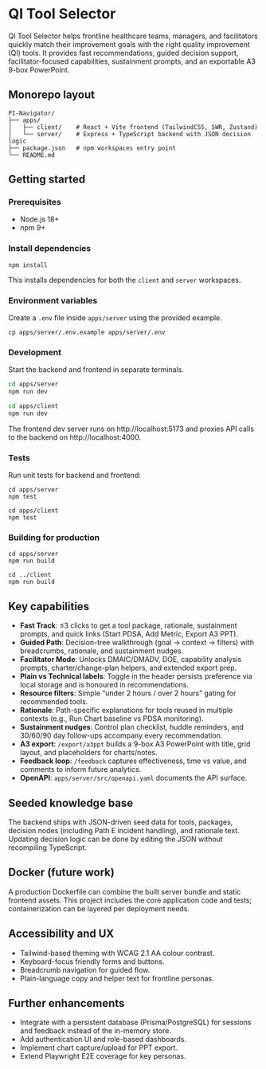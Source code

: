 # QI Tool Selector

QI Tool Selector helps frontline healthcare teams, managers, and facilitators quickly match their improvement goals with the right quality improvement (QI) tools. It provides fast recommendations, guided decision support, facilitator-focused capabilities, sustainment prompts, and an exportable A3 9-box PowerPoint.

## Monorepo layout

```
PI-Navigator/
├── apps/
│   ├── client/    # React + Vite frontend (TailwindCSS, SWR, Zustand)
│   └── server/    # Express + TypeScript backend with JSON decision logic
├── package.json   # npm workspaces entry point
└── README.md
```

## Getting started

### Prerequisites

- Node.js 18+
- npm 9+

### Install dependencies

```
npm install
```

This installs dependencies for both the `client` and `server` workspaces.

### Environment variables

Create a `.env` file inside `apps/server` using the provided example.

```
cp apps/server/.env.example apps/server/.env
```

### Development

Start the backend and frontend in separate terminals.

```bash
cd apps/server
npm run dev
```

```bash
cd apps/client
npm run dev
```

The frontend dev server runs on http://localhost:5173 and proxies API calls to the backend on http://localhost:4000.

### Tests

Run unit tests for backend and frontend:

```
cd apps/server
npm test
```

```
cd apps/client
npm test
```

### Building for production

```
cd apps/server
npm run build

cd ../client
npm run build
```

## Key capabilities

- **Fast Track**: ≤3 clicks to get a tool package, rationale, sustainment prompts, and quick links (Start PDSA, Add Metric, Export A3 PPT).
- **Guided Path**: Decision-tree walkthrough (goal → context → filters) with breadcrumbs, rationale, and sustainment nudges.
- **Facilitator Mode**: Unlocks DMAIC/DMADV, DOE, capability analysis prompts, charter/change-plan helpers, and extended export prep.
- **Plain vs Technical labels**: Toggle in the header persists preference via local storage and is honoured in recommendations.
- **Resource filters**: Simple “under 2 hours / over 2 hours” gating for recommended tools.
- **Rationale**: Path-specific explanations for tools reused in multiple contexts (e.g., Run Chart baseline vs PDSA monitoring).
- **Sustainment nudges**: Control plan checklist, huddle reminders, and 30/60/90 day follow-ups accompany every recommendation.
- **A3 export**: `/export/a3ppt` builds a 9-box A3 PowerPoint with title, grid layout, and placeholders for charts/notes.
- **Feedback loop**: `/feedback` captures effectiveness, time vs value, and comments to inform future analytics.
- **OpenAPI**: `apps/server/src/openapi.yaml` documents the API surface.

## Seeded knowledge base

The backend ships with JSON-driven seed data for tools, packages, decision nodes (including Path E incident handling), and rationale text. Updating decision logic can be done by editing the JSON without recompiling TypeScript.

## Docker (future work)

A production Dockerfile can combine the built server bundle and static frontend assets. This project includes the core application code and tests; containerization can be layered per deployment needs.

## Accessibility and UX

- Tailwind-based theming with WCAG 2.1 AA colour contrast.
- Keyboard-focus friendly forms and buttons.
- Breadcrumb navigation for guided flow.
- Plain-language copy and helper text for frontline personas.

## Further enhancements

- Integrate with a persistent database (Prisma/PostgreSQL) for sessions and feedback instead of the in-memory store.
- Add authentication UI and role-based dashboards.
- Implement chart capture/upload for PPT export.
- Extend Playwright E2E coverage for key personas.
